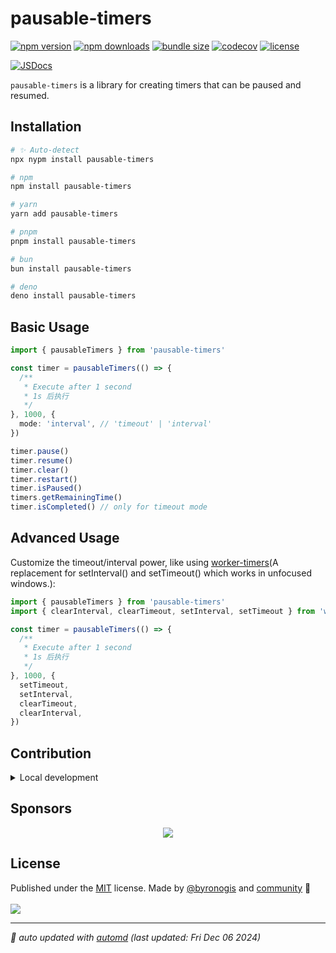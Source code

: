 # pausable-timers

<!-- automd:badges license codecov bundlephobia packagephobia -->

[![npm version](https://img.shields.io/npm/v/pausable-timers)](https://npmjs.com/package/pausable-timers)
[![npm downloads](https://img.shields.io/npm/dm/pausable-timers)](https://npm.chart.dev/pausable-timers)
[![bundle size](https://img.shields.io/bundlephobia/minzip/pausable-timers)](https://bundlephobia.com/package/pausable-timers)
[![codecov](https://img.shields.io/codecov/c/gh/byronogis/pausable-timers)](https://codecov.io/gh/byronogis/pausable-timers)
[![license](https://img.shields.io/github/license/byronogis/pausable-timers)](https://github.com/byronogis/pausable-timers/blob/main/LICENSE)

<!-- /automd -->

[![JSDocs][jsdocs-src]][jsdocs-href]

`pausable-timers` is a library for creating timers that can be paused and resumed.

## Installation

<!-- automd:pm-install -->

```sh
# ✨ Auto-detect
npx nypm install pausable-timers

# npm
npm install pausable-timers

# yarn
yarn add pausable-timers

# pnpm
pnpm install pausable-timers

# bun
bun install pausable-timers

# deno
deno install pausable-timers
```

<!-- /automd -->

## Basic Usage

```ts
import { pausableTimers } from 'pausable-timers'

const timer = pausableTimers(() => {
  /**
   * Execute after 1 second
   * 1s 后执行
   */
}, 1000, {
  mode: 'interval', // 'timeout' | 'interval'
})

timer.pause()
timer.resume()
timer.clear()
timer.restart()
timer.isPaused()
timers.getRemainingTime()
timer.isCompleted() // only for timeout mode
```

<!-- /automd -->

## Advanced Usage

Customize the timeout/interval power, like using [worker-timers](https://github.com/chrisguttandin/worker-timers)(A replacement for setInterval() and setTimeout() which works in unfocused windows.):

```ts
import { pausableTimers } from 'pausable-timers'
import { clearInterval, clearTimeout, setInterval, setTimeout } from 'worker-timers'

const timer = pausableTimers(() => {
  /**
   * Execute after 1 second
   * 1s 后执行
   */
}, 1000, {
  setTimeout,
  setInterval,
  clearTimeout,
  clearInterval,
})
```

<!-- automd:fetch url="gh:byronogis/.github/main/snippets/readme-contrib-node-pnpm.md" -->

## Contribution

<details>
  <summary>Local development</summary>

- Clone this repository
- Install the latest LTS version of [Node.js](https://nodejs.org/en/)
- Enable [Corepack](https://github.com/nodejs/corepack) using `corepack enable`
- Install dependencies using `pnpm install`
- Run tests using `pnpm dev` or `pnpm test`

</details>

<!-- /automd -->

## Sponsors

<p align="center">
  <a href="https://cdn.jsdelivr.net/gh/byronogis/static/sponsors.svg">
    <img src='https://cdn.jsdelivr.net/gh/byronogis/static/sponsors.svg'/>
  </a>
</p>

## License

<!-- automd:contributors author="byronogis" license="MIT" -->

Published under the [MIT](https://github.com/byronogis/pausable-timers/blob/main/LICENSE) license.
Made by [@byronogis](https://github.com/byronogis) and [community](https://github.com/byronogis/pausable-timers/graphs/contributors) 💛
<br><br>
<a href="https://github.com/byronogis/pausable-timers/graphs/contributors">
<img src="https://contrib.rocks/image?repo=byronogis/pausable-timers" />
</a>

<!-- /automd -->

<!-- automd:with-automd lastUpdate -->

---

_🤖 auto updated with [automd](https://automd.unjs.io) (last updated: Fri Dec 06 2024)_

<!-- /automd -->

<!-- Badges -->

[jsdocs-src]: https://img.shields.io/badge/jsdocs-reference-1fa669
[jsdocs-href]: https://www.jsdocs.io/package/pausable-timers
